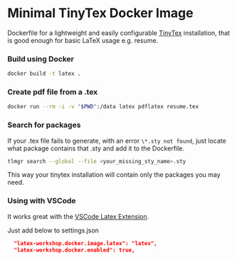 # Minimal TinyTex Docker Image

Dockerfile for a lightweight and easily configurable [TinyTex](https://yihui.org/tinytex/) installation, that is good enough for basic LaTeX usage e.g. resume.

### Build using Docker

```sh
docker build -t latex .
```

### Create pdf file from a .tex

```sh
docker run --rm -i -v "$PWD":/data latex pdflatex resume.tex
```

### Search for packages

If your .tex file fails to generate, with an error `\*.sty not found`, just locate what package contains that .sty and add it to the Dockerfile.

```sh
tlmgr search --global --file <your_missing_sty_name>.sty
```

This way your tinytex installation will contain only the packages you may need.

### Using with VSCode

It works great with the [VSCode Latex Extension](https://marketplace.visualstudio.com/items?itemName=James-Yu.latex-workshop).

Just add below to settings.json

```json
  "latex-workshop.docker.image.latex": "latex",
  "latex-workshop.docker.enabled": true,
```
